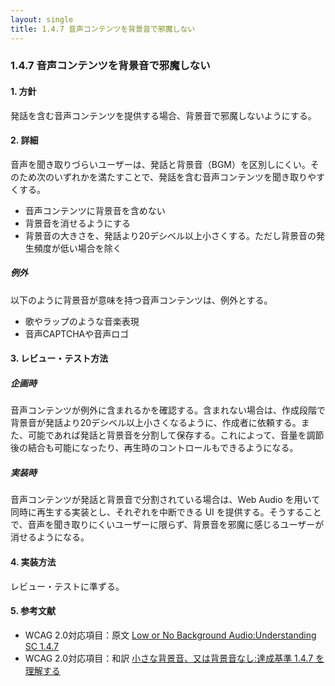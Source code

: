 ```yaml
---
layout: single
title: 1.4.7 音声コンテンツを背景音で邪魔しない
---
```


### 1.4.7 音声コンテンツを背景音で邪魔しない

#### 1. 方針

発話を含む音声コンテンツを提供する場合、背景音で邪魔しないようにする。

#### 2. 詳細

音声を聞き取りづらいユーザーは、発話と背景音（BGM）を区別しにくい。そのため次のいずれかを満たすことで、発話を含む音声コンテンツを聞き取りやすくする。

- 音声コンテンツに背景音を含めない
- 背景音を消せるようにする
- 背景音の大きさを、発話より20デシベル以上小さくする。ただし背景音の発生頻度が低い場合を除く

##### 例外

以下のように背景音が意味を持つ音声コンテンツは、例外とする。

- 歌やラップのような音楽表現
- 音声CAPTCHAや音声ロゴ

#### 3. レビュー・テスト方法

##### 企画時

音声コンテンツが例外に含まれるかを確認する。含まれない場合は、作成段階で背景音が発話より20デシベル以上小さくなるように、作成者に依頼する。また、可能であれば発話と背景音を分割して保存する。これによって、音量を調節後の結合も可能になったり、再生時のコントロールもできるようになる。

##### 実装時

音声コンテンツが発話と背景音で分割されている場合は、Web Audio を用いて同時に再生する実装とし、それぞれを中断できる UI を提供する。そうすることで、音声を聞き取りにくいユーザーに限らず、背景音を邪魔に感じるユーザーが消せるようになる。

#### 4. 実装方法

レビュー・テストに準ずる。

#### 5. 参考文献

- WCAG 2.0対応項目：原文 [Low or No Background Audio:Understanding SC 1.4.7](https://www.w3.org/TR/UNDERSTANDING-WCAG20/visual-audio-contrast-noaudio.html)
- WCAG 2.0対応項目：和訳 [小さな背景音、又は背景音なし:達成基準 1.4.7 を理解する](https://waic.jp/docs/UNDERSTANDING-WCAG20/visual-audio-contrast-noaudio.html)
